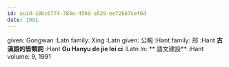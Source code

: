 ```yaml
---
id: uuid-18bc6774-784e-4569-a529-ee72667cef6d
date: 1991
---
```


given: Gongwan :Latn
family: Xing :Latn
given: 公畹 :Hant
family: 邢 :Hant
**古漢語的皆類詞** :Hant
**Gu Hanyu de jie lei ci** :Latn
In: 
** 語文建設** :Hant
volume: 9, 1991